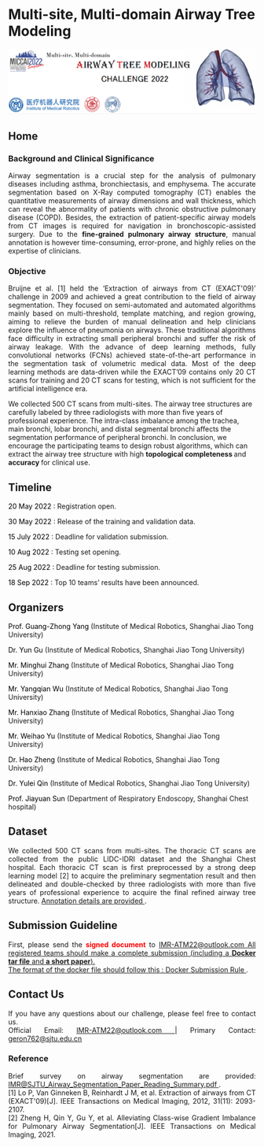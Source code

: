 # Multi-site, Multi-domain Airway Tree Modeling


<!-- <div align=center><img src="https://raw.githubusercontent.com/Puzzled-Hui/puzzled-hui.github.io/main/ATM/figures/Lung_and_Airway.png"></div> -->
<div align=center><img src="https://raw.githubusercontent.com/Puzzled-Hui/puzzled-hui.github.io/main/ATM/figures/main_title.png"></div>

<!-- ## Summary 
<p align = "justify"> 
Airway segmentation is a crucial step for the analysis of pulmonary diseases including asthma, bronchiectasis, and emphysema. The accurate segmentation based on X-Ray computed tomography (CT) enables the quantitative measurements of airway dimensions and wall thickness, which can reveal the abnormality of patients with chronic obstructive pulmonary disease (COPD). Besides, the extraction of patient-specific airway models from CT images is required for navigation in bronchoscopic-assisted surgery. Due to the fine-grained pulmonary airway structure, manual annotation is however time-consuming, error-prone, and highly relies on the expertise of clinicians. Bruijne et al. [1] held the ‘Extraction of airways from CT (EXACT'09)’ challenge in 2009 and achieved a great contribution to the field of airway segmentation. They focused on semi-automated and automated algorithms mainly based on multi-threshold, template matching, and region growing, aiming to relieve the burden of manual delineation and help clinicians explore the influence of pneumonia on airways. These traditional algorithms face difficulty in extracting small peripheral bronchi and suffer the risk of airway leakage. With the advance of deep learning methods, fully convolutional networks (FCNs) achieved state-of-the-art performance in the segmentation task of volumetric medical data. Most of the deep learning methods are data-driven while the EXACT’09 contains only 20 CT scans for training and 20 CT scans for testing, which is not sufficient for the artificial intelligence era. 
<br/>
<br/>
We collected 500 CT scans from multi-sites. The airway tree structures are carefully labeled by three radiologists with more than five years of professional experience.  
<br/>
<br/>
We encourage the participating teams to design robust algorithms, which can extract the airway tree structure with high topological completeness and accuracy for clinical use.
</p>

## Mission
The automatic airway segmentation algorithms are expected to be optimized to have the following properties:

* The completeness and the connectedness of the airway tree model. Only the largest component of the binary airway segmentation results are of clinical use and evaluated on the tree length detected rate (TD) and the branches detected rate (BD). 

* The accuracy of segmentation. We use the metric of the Dice similarity coefficient and Precision to measure the overlap-wise and pixel-wise segmentation accuracy, respectively.    -->

## <i class="fas fa-home fa-2x"></i> Home 
### <i class="fas fa-file-alt"></i> Background and Clinical Significance
<p style= "text-align:justify"> Airway segmentation is a crucial step for the analysis of pulmonary diseases including asthma, bronchiectasis, and emphysema. The accurate segmentation based on X-Ray computed tomography (CT) enables the quantitative measurements of airway dimensions and wall thickness, which can reveal the abnormality of patients with chronic obstructive pulmonary disease (COPD). Besides, the extraction of patient-specific airway models from CT images is required for navigation in bronchoscopic-assisted surgery. Due to the <b>fine-grained pulmonary airway structure</b>, manual annotation is however time-consuming, error-prone, and highly relies on the expertise of clinicians. </p>


### <i class="fas fa-edit"></i> Objective
<p style= "text-align:justify">
Bruijne et al. [1] held the ‘Extraction of airways from CT (EXACT'09)’ challenge in 2009 and achieved a great contribution to the field of airway segmentation. They focused on semi-automated and automated algorithms mainly based on multi-threshold, template matching, and region growing, aiming to relieve the burden of manual delineation and help clinicians explore the influence of pneumonia on airways. These traditional algorithms face difficulty in extracting small peripheral bronchi and suffer the risk of airway leakage. With the advance of deep learning methods, fully convolutional networks (FCNs) achieved state-of-the-art performance in the segmentation task of volumetric medical data. Most of the deep learning methods are data-driven while the EXACT’09 contains only 20 CT scans for training and 20 CT scans for testing, which is not sufficient for the artificial intelligence era. 

We collected 500 CT scans from multi-sites. The airway tree structures are carefully labeled by three radiologists with more than five years of professional experience. The intra-class imbalance among the trachea, main bronchi, lobar bronchi, and distal segmental bronchi affects the segmentation performance of peripheral bronchi. In conclusion, we encourage the participating teams to design robust algorithms, which can extract the airway tree structure with high <b> topological completeness </b> and <b> accuracy </b> for clinical use.
</p>

## <i class="fa-solid fa-calendar fa-2x"></i>  Timeline
<i class="fa-solid fa-circle-chevron-right"></i> <font color=black> 20 May 2022 </font>: Registration open.

<i class="fa-solid fa-circle-chevron-right"></i> <font color=black> 30 May 2022 </font> : Release of the training and validation data.

<i class="fa-solid fa-circle-chevron-right"></i> <font color=black> 15 July 2022 </font> : Deadline for validation submission.

<i class="fa-solid fa-circle-chevron-right"></i> <font color=black> 10 Aug 2022 </font> : Testing set opening.

<i class="fa-solid fa-circle-chevron-right"></i> <font color=black> 25 Aug 2022 </font> : Deadline for testing submission.

<i class="fa-solid fa-circle-chevron-right"></i> <font color=black> 18 Sep 2022 </font> : Top 10 teams’ results have been announced.


## <i class="fa-solid fa-person-chalkboard fa-2x"></i> Organizers
<p><font color=black> Prof. Guang-Zhong Yang </font> (Institute of Medical Robotics, Shanghai Jiao Tong University)</p>
<p><font color=black> Dr. Yun Gu </font> (Institute of Medical Robotics, Shanghai Jiao Tong University)</p>
<p><font color=black> Mr. Minghui Zhang </font> (Institute of Medical Robotics, Shanghai Jiao Tong University)</p>
<p><font color=black> Mr. Yangqian Wu </font> (Institute of Medical Robotics, Shanghai Jiao Tong University)</p>
<p><font color=black> Mr. Hanxiao Zhang </font> (Institute of Medical Robotics, Shanghai Jiao Tong University)</p>
<p><font color=black> Mr. Weihao Yu </font> (Institute of Medical Robotics, Shanghai Jiao Tong University)</p>
<p><font color=black> Dr. Hao Zheng </font> (Institute of Medical Robotics, Shanghai Jiao Tong University)</p>
<p><font color=black> Dr. Yulei Qin </font> (Institute of Medical Robotics, Shanghai Jiao Tong University)</p>
<p><font color=black> Prof. Jiayuan Sun </font> (Department of Respiratory Endoscopy, Shanghai Chest hospital)</p>


## <i class="fa-solid fa-database fa-2x"></i> Dataset
<p style= "text-align:justify">
We collected 500 CT scans from multi-sites. The thoracic CT scans are collected from the public LIDC-IDRI dataset and the Shanghai Chest hospital. Each thoracic CT scan is first preprocessed by a strong deep learning model [2] to acquire the preliminary segmentation result and then delineated and double-checked by three radiologists with more than five years of professional experience to acquire the final refined airway tree structure. 
<i class="far fa-hand-point-right"></i> <a href="./annotation_detail.html"> Annotation details are provided </a>.
</p>

## <i class="fas fa-cloud-upload fa-2x"></i> Submission Guideline
<p style= "text-align:justify">
First, please send the <font color="red"><b>signed document</b></font> to <a href="mailto:IMR-ATM22@outlook.com"> IMR-ATM22@outlook.com </ for paticipation.
<br>
All registered teams should make a complete submission (including a <b>Docker tar file</b> and <b>a short paper</b>). 
<br>
The format of the docker file should follow this :  <a href="./docker_prepare.html"> Docker Submission Rule </a>.
</p>


## <i class="fas fa-envelope fa-2x"></i> Contact Us
<p style= "text-align:justify"> If you have any questions about our challenge, please feel free to contact us.<br> Official Email: <a href="mailto:IMR-ATM22@outlook.com"> IMR-ATM22@outlook.com </a> | Primary Contact: <a href="mailto:geron762@sjtu.edu.cn "> geron762@sjtu.edu.cn </a>

</p>



<!-- ## Future
As we are dedicated to organizing the pulmonary airway segmentation challenge, more information, updates, and details will be included in this website. -->

### Reference
<p style= "text-align:justify">
Brief survey on airway segmentation are provided: <a href="https://drive.google.com/file/d/1s5fO4swUJGgHGCO9cDUoupGY1x9vCLMw/view?usp=sharing"> IMR@SJTU_Airway_Segmentation_Paper_Reading_Summary.pdf </a>.<br>
[1] Lo P, Van Ginneken B, Reinhardt J M, et al. Extraction of airways from CT (EXACT'09)[J]. IEEE Transactions on Medical Imaging, 2012, 31(11): 2093-2107.<br>
[2] Zheng H, Qin Y, Gu Y, et al. Alleviating Class-wise Gradient Imbalance for Pulmonary Airway Segmentation[J]. IEEE Transactions on Medical Imaging, 2021.
</p>


<head> 
    <script defer src="https://use.fontawesome.com/releases/v6.1.1/js/all.js"></script> 
    <script defer src="https://use.fontawesome.com/releases/v6.1.1/js/v4-shims.js"></script> 
</head> 
<link rel="stylesheet" href="https://use.fontawesome.com/releases/v6.1.1/css/all.css">










